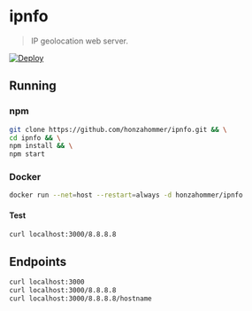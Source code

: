 # ipnfo
> IP geolocation web server.

[![Deploy](https://www.herokucdn.com/deploy/button.svg)](https://heroku.com/deploy)

## Running

### npm

```bash
git clone https://github.com/honzahommer/ipnfo.git && \
cd ipnfo && \
npm install && \
npm start
```

### Docker

```bash
docker run --net=host --restart=always -d honzahommer/ipnfo
```

#### Test

```bash
curl localhost:3000/8.8.8.8
```

## Endpoints

```bash
curl localhost:3000
curl localhost:3000/8.8.8.8
curl localhost:3000/8.8.8.8/hostname
```
